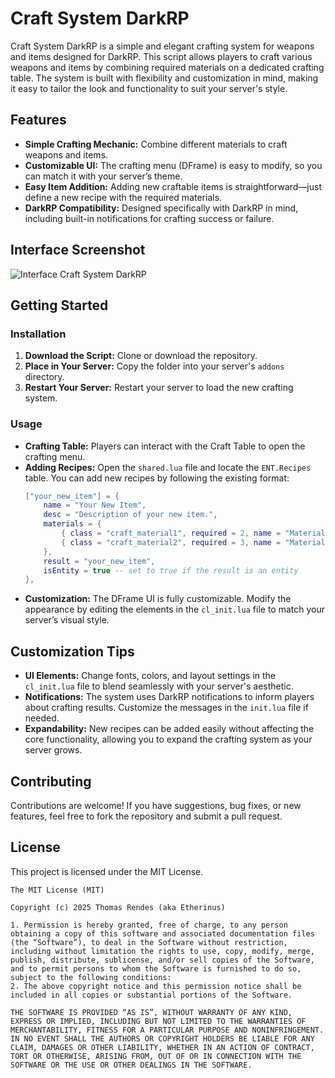 # Craft System DarkRP

Craft System DarkRP is a simple and elegant crafting system for weapons and items designed for DarkRP. This script allows players to craft various weapons and items by combining required materials on a dedicated crafting table. The system is built with flexibility and customization in mind, making it easy to tailor the look and functionality to suit your server's style.

## Features

- **Simple Crafting Mechanic:** Combine different materials to craft weapons and items.
- **Customizable UI:** The crafting menu (DFrame) is easy to modify, so you can match it with your server’s theme.
- **Easy Item Addition:** Adding new craftable items is straightforward—just define a new recipe with the required materials.
- **DarkRP Compatibility:** Designed specifically with DarkRP in mind, including built-in notifications for crafting success or failure.

## Interface Screenshot

![Interface Craft System DarkRP](https://i.imgur.com/CqRL1oS.png)

## Getting Started

### Installation

1. **Download the Script:** Clone or download the repository.
2. **Place in Your Server:** Copy the folder into your server's `addons` directory.
3. **Restart Your Server:** Restart your server to load the new crafting system.

### Usage

- **Crafting Table:** Players can interact with the Craft Table to open the crafting menu.
- **Adding Recipes:** Open the `shared.lua` file and locate the `ENT.Recipes` table. You can add new recipes by following the existing format:
  ```lua
  ["your_new_item"] = {
      name = "Your New Item",
      desc = "Description of your new item.",
      materials = {
          { class = "craft_material1", required = 2, name = "Material 1" },
          { class = "craft_material2", required = 3, name = "Material 2" },
      },
      result = "your_new_item",
      isEntity = true -- set to true if the result is an entity
  },
  ```
- **Customization:** The DFrame UI is fully customizable. Modify the appearance by editing the elements in the `cl_init.lua` file to match your server’s visual style.

## Customization Tips

- **UI Elements:** Change fonts, colors, and layout settings in the `cl_init.lua` file to blend seamlessly with your server's aesthetic.
- **Notifications:** The system uses DarkRP notifications to inform players about crafting results. Customize the messages in the `init.lua` file if needed.
- **Expandability:** New recipes can be added easily without affecting the core functionality, allowing you to expand the crafting system as your server grows.

## Contributing

Contributions are welcome! If you have suggestions, bug fixes, or new features, feel free to fork the repository and submit a pull request.

## License

This project is licensed under the MIT License.

```
The MIT License (MIT)

Copyright (c) 2025 Thomas Rendes (aka Etherinus)

1. Permission is hereby granted, free of charge, to any person obtaining a copy of this software and associated documentation files (the “Software”), to deal in the Software without restriction, including without limitation the rights to use, copy, modify, merge, publish, distribute, sublicense, and/or sell copies of the Software, and to permit persons to whom the Software is furnished to do so, subject to the following conditions:
2. The above copyright notice and this permission notice shall be included in all copies or substantial portions of the Software.

THE SOFTWARE IS PROVIDED “AS IS”, WITHOUT WARRANTY OF ANY KIND, EXPRESS OR IMPLIED, INCLUDING BUT NOT LIMITED TO THE WARRANTIES OF MERCHANTABILITY, FITNESS FOR A PARTICULAR PURPOSE AND NONINFRINGEMENT. IN NO EVENT SHALL THE AUTHORS OR COPYRIGHT HOLDERS BE LIABLE FOR ANY CLAIM, DAMAGES OR OTHER LIABILITY, WHETHER IN AN ACTION OF CONTRACT, TORT OR OTHERWISE, ARISING FROM, OUT OF OR IN CONNECTION WITH THE SOFTWARE OR THE USE OR OTHER DEALINGS IN THE SOFTWARE.
```
